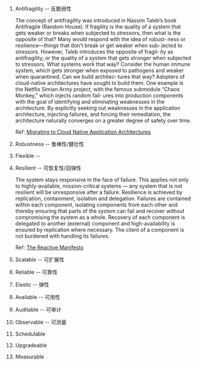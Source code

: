 1. Antifragility -- 反脆弱性

    The concept of antifragility was introduced in Nassim Taleb’s book
    Antifragile (Random House). If fragility is the quality of a system
    that gets weaker or breaks when subjected to stressors, then what is
    the opposite of that? Many would respond with the idea of robust‐
    ness or resilience—things that don’t break or get weaker when sub‐
    jected to stressors. However, Taleb introduces the opposite of fragil‐
    ity as antifragility, or the quality of a system that gets stronger when
    subjected to stressors. What systems work that way? Consider the
    human immune system, which gets stronger when exposed to
    pathogens and weaker when quarantined. Can we build architec‐
    tures that way? Adopters of cloud-native architectures have sought
    to build them. One example is the Netflix Simian Army project, with
    the famous submodule “Chaos Monkey,” which injects random fail‐
    ures into production components with the goal of identifying and
    eliminating weaknesses in the architecture. By explicitly seeking out
    weaknesses in the application architecture, injecting failures, and
    forcing their remediation, the architecture naturally converges on a
    greater degree of safety over time.

    Ref: 
    [Migrating to Cloud Native Application Architectures](http://download3.vmware.com/vmworld/2015/downloads/oreilly-cloud-native-archx.pdf)

2.  Robustness -- 鲁棒性/健壮性

3.  Flexible -- 

4.  Resilient -- 可恢复性/回弹性

    The system stays responsive in the face of failure. This applies not
    only to highly-available, mission-critical systems — any system that
    is not resilient will be unresponsive after a failure. Resilience is
    achieved by replication, containment, isolation and delegation.
    Failures are contained within each component, isolating components
    from each other and thereby ensuring that parts of the system can
    fail and recover without compromising the system as a whole. Recovery
    of each component is delegated to another (external) component and
    high-availability is ensured by replication where necessary. The
    client of a component is not burdened with handling its failures.

    Ref:
    [The Reactive Manifesto](https://www.reactivemanifesto.org/)

5.  Scalable  -- 可扩展性

6.  Reliable -- 可靠性

7.  Elastic -- 弹性

8.  Available -- 可用性

9.  Auditable -- 可审计

10.  Observable  -- 可测量

11.  Schedulable

12.  Upgradeable

13.  Measurable



